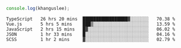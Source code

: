 ```js
console.log(khanguslee);
```

<!--START_SECTION:waka-->
```text
TypeScript   26 hrs 20 mins  █████████████████▓░░░░░░░   70.38 % 
Vue.js       5 hrs 5 mins    ███▒░░░░░░░░░░░░░░░░░░░░░   13.59 % 
JavaScript   2 hrs 15 mins   █▓░░░░░░░░░░░░░░░░░░░░░░░   06.02 % 
JSON         1 hr 33 mins    █░░░░░░░░░░░░░░░░░░░░░░░░   04.16 % 
SCSS         1 hr 2 mins     ▓░░░░░░░░░░░░░░░░░░░░░░░░   02.79 % 
```
<!--END_SECTION:waka-->

<!--
**khanguslee/khanguslee** is a ✨ _special_ ✨ repository because its `README.md` (this file) appears on your GitHub profile.

Here are some ideas to get you started:

- 🔭 I’m currently working on ...
- 🌱 I’m currently learning ...
- 👯 I’m looking to collaborate on ...
- 🤔 I’m looking for help with ...
- 💬 Ask me about ...
- 📫 How to reach me: ...
- 😄 Pronouns: ...
- ⚡ Fun fact: ...
-->
